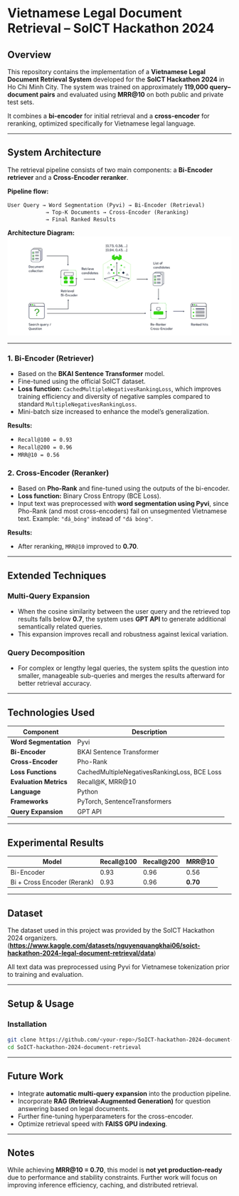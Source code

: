# Vietnamese Legal Document Retrieval – SoICT Hackathon 2024

## Overview

This repository contains the implementation of a **Vietnamese Legal Document Retrieval System** developed for the **SoICT Hackathon 2024** in Ho Chi Minh City.
The system was trained on approximately **119,000 query–document pairs** and evaluated using **MRR@10** on both public and private test sets.

It combines a **bi-encoder** for initial retrieval and a **cross-encoder** for reranking, optimized specifically for Vietnamese legal language.

---

## System Architecture

The retrieval pipeline consists of two main components: a **Bi-Encoder retriever** and a **Cross-Encoder reranker**.

**Pipeline flow:**

```
User Query → Word Segmentation (Pyvi) → Bi-Encoder (Retrieval)
            → Top-K Documents → Cross-Encoder (Reranking)
            → Final Ranked Results
```

**Architecture Diagram:**
![System Architecture](hero-8aa6c59a0aab89952c695cd2128d2517.png)

---

### 1. **Bi-Encoder (Retriever)**

* Based on the **BKAI Sentence Transformer** model.
* Fine-tuned using the official SoICT dataset.
* **Loss function:** `CachedMultipleNegativesRankingLoss`, which improves training efficiency and diversity of negative samples compared to standard `MultipleNegativesRankingLoss`.
* Mini-batch size increased to enhance the model’s generalization.

**Results:**

* `Recall@100 = 0.93`
* `Recall@200 = 0.96`
* `MRR@10 = 0.56`

### 2. **Cross-Encoder (Reranker)**

* Based on **Pho-Rank** and fine-tuned using the outputs of the bi-encoder.
* **Loss function:** Binary Cross Entropy (BCE Loss).
* Input text was preprocessed with **word segmentation using Pyvi**, since Pho-Rank (and most cross-encoders) fail on unsegmented Vietnamese text.
  Example: `"đá_bóng"` instead of `"đá bóng"`.

**Results:**

* After reranking, `MRR@10` improved to **0.70**.

---

## Extended Techniques

### Multi-Query Expansion

* When the cosine similarity between the user query and the retrieved top results falls below **0.7**, the system uses **GPT API** to generate additional semantically related queries.
* This expansion improves recall and robustness against lexical variation.

### Query Decomposition

* For complex or lengthy legal queries, the system splits the question into smaller, manageable sub-queries and merges the results afterward for better retrieval accuracy.

---

## Technologies Used

| Component              | Description                                  |
| ---------------------- | -------------------------------------------- |
| **Word Segmentation**  | Pyvi                                         |
| **Bi-Encoder**         | BKAI Sentence Transformer                    |
| **Cross-Encoder**      | Pho-Rank                                     |
| **Loss Functions**     | CachedMultipleNegativesRankingLoss, BCE Loss |
| **Evaluation Metrics** | Recall@K, MRR@10                             |
| **Language**           | Python                                       |
| **Frameworks**         | PyTorch, SentenceTransformers                |
| **Query Expansion**    | GPT API                                      |

---

## Experimental Results

| Model                       | Recall@100 | Recall@200 | MRR@10   |
| --------------------------- | ---------- | ---------- | -------- |
| Bi-Encoder                  | 0.93       | 0.96       | 0.56     |
| Bi + Cross Encoder (Rerank) | 0.93       | 0.96       | **0.70** |

---

## Dataset

The dataset used in this project was provided by the SoICT Hackathon 2024 organizers.
(**https://www.kaggle.com/datasets/nguyenquangkhai06/soict-hackathon-2024-legal-document-retrieval/data**)

All text data was preprocessed using Pyvi for Vietnamese tokenization prior to training and evaluation.

---

## Setup & Usage

### Installation

```bash
git clone https://github.com/<your-repo>/SoICT-hackathon-2024-document-retrieval.git
cd SoICT-hackathon-2024-document-retrieval
```
---

## Future Work

* Integrate **automatic multi-query expansion** into the production pipeline.
* Incorporate **RAG (Retrieval-Augmented Generation)** for question answering based on legal documents.
* Further fine-tuning hyperparameters for the cross-encoder.
* Optimize retrieval speed with **FAISS GPU indexing**.

---

## Notes

While achieving **MRR@10 = 0.70**, this model is **not yet production-ready** due to performance and stability constraints.
Further work will focus on improving inference efficiency, caching, and distributed retrieval.
